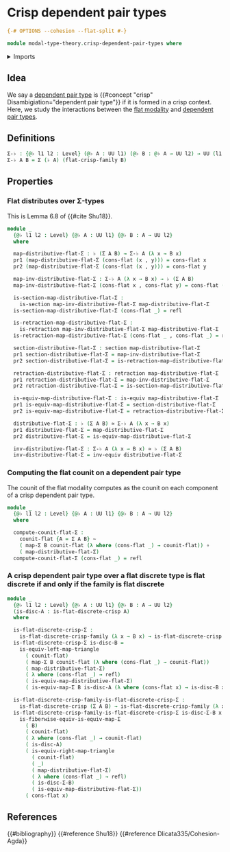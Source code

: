 # Crisp dependent pair types

```agda
{-# OPTIONS --cohesion --flat-split #-}

module modal-type-theory.crisp-dependent-pair-types where
```

<details><summary>Imports</summary>

```agda
open import foundation.dependent-pair-types
open import foundation.equivalences
open import foundation.function-types
open import foundation.functoriality-dependent-pair-types
open import foundation.homotopies
open import foundation.identity-types
open import foundation.retractions
open import foundation.sections
open import foundation.universe-levels

open import modal-type-theory.flat-discrete-crisp-types
open import modal-type-theory.flat-modality
open import modal-type-theory.functoriality-flat-modality
```

</details>

## Idea

We say a [dependent pair type](foundation.dependent-pair-types.md) is
{{#concept "crisp" Disambigiation="dependent pair type"}} if it is formed in a
crisp context. Here, we study the interactions between the
[flat modality](modal-type-theory.flat-modality.md) and
[dependent pair types](foundation.dependent-pair-types.md).

## Definitions

```agda
Σ-♭ : {@♭ l1 l2 : Level} (@♭ A : UU l1) (@♭ B : @♭ A → UU l2) → UU (l1 ⊔ l2)
Σ-♭ A B = Σ (♭ A) (flat-crisp-family B)
```

## Properties

### Flat distributes over Σ-types

This is Lemma 6.8 of {{#cite Shu18}}.

```agda
module _
  {@♭ l1 l2 : Level} {@♭ A : UU l1} {@♭ B : A → UU l2}
  where

  map-distributive-flat-Σ : ♭ (Σ A B) → Σ-♭ A (λ x → B x)
  pr1 (map-distributive-flat-Σ (cons-flat (x , y))) = cons-flat x
  pr2 (map-distributive-flat-Σ (cons-flat (x , y))) = cons-flat y

  map-inv-distributive-flat-Σ : Σ-♭ A (λ x → B x) → ♭ (Σ A B)
  map-inv-distributive-flat-Σ (cons-flat x , cons-flat y) = cons-flat (x , y)

  is-section-map-distributive-flat-Σ :
    is-section map-inv-distributive-flat-Σ map-distributive-flat-Σ
  is-section-map-distributive-flat-Σ (cons-flat _) = refl

  is-retraction-map-distributive-flat-Σ :
    is-retraction map-inv-distributive-flat-Σ map-distributive-flat-Σ
  is-retraction-map-distributive-flat-Σ (cons-flat _ , cons-flat _) = refl

  section-distributive-flat-Σ : section map-distributive-flat-Σ
  pr1 section-distributive-flat-Σ = map-inv-distributive-flat-Σ
  pr2 section-distributive-flat-Σ = is-retraction-map-distributive-flat-Σ

  retraction-distributive-flat-Σ : retraction map-distributive-flat-Σ
  pr1 retraction-distributive-flat-Σ = map-inv-distributive-flat-Σ
  pr2 retraction-distributive-flat-Σ = is-section-map-distributive-flat-Σ

  is-equiv-map-distributive-flat-Σ : is-equiv map-distributive-flat-Σ
  pr1 is-equiv-map-distributive-flat-Σ = section-distributive-flat-Σ
  pr2 is-equiv-map-distributive-flat-Σ = retraction-distributive-flat-Σ

  distributive-flat-Σ : ♭ (Σ A B) ≃ Σ-♭ A (λ x → B x)
  pr1 distributive-flat-Σ = map-distributive-flat-Σ
  pr2 distributive-flat-Σ = is-equiv-map-distributive-flat-Σ

  inv-distributive-flat-Σ : Σ-♭ A (λ x → B x) ≃ ♭ (Σ A B)
  inv-distributive-flat-Σ = inv-equiv distributive-flat-Σ
```

### Computing the flat counit on a dependent pair type

The counit of the flat modality computes as the counit on each component of a
crisp dependent pair type.

```agda
module _
  {@♭ l1 l2 : Level} {@♭ A : UU l1} {@♭ B : A → UU l2}
  where

  compute-counit-flat-Σ :
    counit-flat {A = Σ A B} ~
    ( map-Σ B counit-flat (λ where (cons-flat _) → counit-flat)) ∘
    ( map-distributive-flat-Σ)
  compute-counit-flat-Σ (cons-flat _) = refl
```

### A crisp dependent pair type over a flat discrete type is flat discrete if and only if the family is flat discrete

```agda
module _
  {@♭ l1 l2 : Level} {@♭ A : UU l1} {@♭ B : A → UU l2}
  (is-disc-A : is-flat-discrete-crisp A)
  where

  is-flat-discrete-crisp-Σ :
    is-flat-discrete-crisp-family (λ x → B x) → is-flat-discrete-crisp (Σ A B)
  is-flat-discrete-crisp-Σ is-disc-B =
    is-equiv-left-map-triangle
      ( counit-flat)
      ( map-Σ B counit-flat (λ where (cons-flat _) → counit-flat))
      ( map-distributive-flat-Σ)
      ( λ where (cons-flat _) → refl)
      ( is-equiv-map-distributive-flat-Σ)
      ( is-equiv-map-Σ B is-disc-A (λ where (cons-flat x) → is-disc-B x))

  is-flat-discrete-crisp-family-is-flat-discrete-crisp-Σ :
    is-flat-discrete-crisp (Σ A B) → is-flat-discrete-crisp-family (λ x → B x)
  is-flat-discrete-crisp-family-is-flat-discrete-crisp-Σ is-disc-Σ-B x =
    is-fiberwise-equiv-is-equiv-map-Σ
      ( B)
      ( counit-flat)
      ( λ where (cons-flat _) → counit-flat)
      ( is-disc-A)
      ( is-equiv-right-map-triangle
        ( counit-flat)
        ( _)
        ( map-distributive-flat-Σ)
        ( λ where (cons-flat _) → refl)
        ( is-disc-Σ-B)
        ( is-equiv-map-distributive-flat-Σ))
      ( cons-flat x)
```

## References

{{#bibliography}} {{#reference Shu18}} {{#reference Dlicata335/Cohesion-Agda}}
